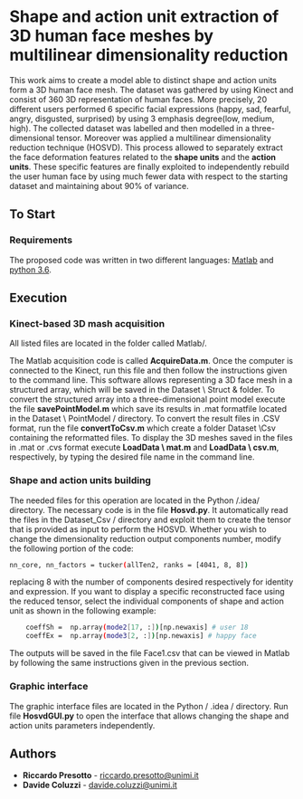 # Shape and action unit extraction of 3D human face meshes by multilinear dimensionality reduction
This work aims to create a model able to distinct shape and action units form a 3D human face mesh.
The dataset was gathered by using Kinect and consist of 360 3D representation of human faces.
More precisely, 20 different users performed 6 specific facial expressions (happy, sad, fearful, angry, disgusted, surprised) by using 3 emphasis degree(low, medium, high).
The collected dataset was labelled and then modelled in a three-dimensional tensor. Moreover was applied a multilinear dimensionality reduction technique (HOSVD).
This process allowed to separately extract the face deformation features related to the **shape units** and the **action units**.
These specific features are finally exploited to independently rebuild the user human face by using much fewer data with respect to the starting dataset and maintaining about 90% of variance.


## To Start

### Requirements

The proposed code was written in two different languages:
[Matlab](https://it.mathworks.com/downloads/)  and [python 3.6](https://www.python.org/downloads/).

## Execution

### Kinect-based 3D mash acquisition
All listed files are located in the folder called Matlab/.

The Matlab acquisition code is called **AcquireData.m**. Once the computer is connected to the Kinect, run this file and then follow the instructions given to the command line. This software allows representing a 3D face mesh in a structured array, which will be saved in the Dataset \ Struct & folder.
To convert the structured array into a three-dimensional point model execute the file **savePointModel.m** which save its results in .mat formatfile located in the Dataset \ PointModel / directory. To convert the result files in .CSV format, run the file **convertToCsv.m** which create a folder Dataset \Csv containing the reformatted files.
To display the 3D meshes saved in the files in .mat or .cvs format execute **LoadData \ mat.m** and **LoadData \ csv.m**, respectively, by typing the desired file name in the command line.
### Shape and action units building

The needed files for this operation are located in the Python /.idea/ directory.
The necessary code is in the file **Hosvd.py**. It automatically read the files in the Dataset_Csv / directory and exploit them to create the tensor that is provided as input to perform the HOSVD. Whether you wish to change the dimensionality reduction output components number, modify the following portion of the code:


```bash
nn_core, nn_factors = tucker(allTen2, ranks = [4041, 8, 8])

```

replacing 8 with the number of components desired respectively for identity and expression.
If you want to display a specific reconstructed face using the reduced tensor, select the individual components of shape and action unit as shown in the following example:

```bash
    coeffSh =  np.array(mode2[17, :])[np.newaxis] # user 18
    coeffEx =  np.array(mode3[2, :])[np.newaxis] # happy face 

```

The outputs will be saved in the file Face1.csv that can be viewed in Matlab by following the same instructions given in the previous section.


### Graphic interface
The graphic interface files are located in the Python / .idea / directory.
Run file **HosvdGUI.py** to open the interface that allows changing the shape and action units parameters independently.



## Authors

* **Riccardo Presotto**  -  riccardo.presotto@unimi.it
* **Davide Coluzzi**  - davide.coluzzi@unimi.it
